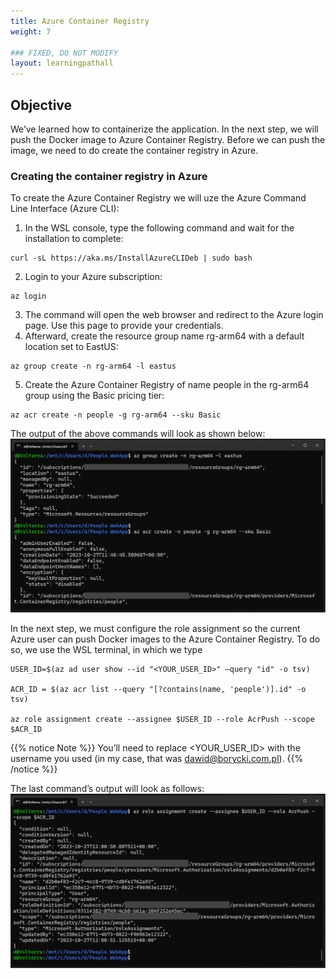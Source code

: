 ```yaml
---
title: Azure Container Registry
weight: 7

### FIXED, DO NOT MODIFY
layout: learningpathall
---
```


## Objective
We’ve learned how to containerize the application. In the next step, we will push the Docker image to Azure Container Registry. Before we can push the image, we need to do create the container registry in Azure.

### Creating the container registry in Azure
To create the Azure Container Registry we will uze the Azure Command Line Interface (Azure CLI):
1. In the WSL console, type the following command and wait for the installation to complete:

```console
curl -sL https://aka.ms/InstallAzureCLIDeb | sudo bash
```

2.	Login to your Azure subscription:
```console
az login
```
3.	The command will open the web browser and redirect to the Azure login page. Use this page to provide your credentials.
4.	Afterward, create the resource group name rg-arm64 with a default location set to EastUS:
```console
az group create -n rg-arm64 -l eastus
```
5.	Create the Azure Container Registry of name people in the rg-arm64 group using the Basic pricing tier:
```console
az acr create -n people -g rg-arm64 --sku Basic
```

The output of the above commands will look as shown below:
![command prompt#left](figures/08.png)

In the next step, we must configure the role assignment so the current Azure user can push Docker images to the Azure Container Registry. To do so, we use the WSL terminal, in which we type
```console
USER_ID=$(az ad user show --id "<YOUR_USER_ID>" –query "id" -o tsv)

ACR_ID = $(az acr list --query "[?contains(name, 'people')].id" -o tsv)

az role assignment create --assignee $USER_ID --role AcrPush --scope $ACR_ID
```

{{% notice Note %}} You’ll need to replace <YOUR_USER_ID> with the username you used (in my case, that was dawid@borycki.com.pl).  {{% /notice %}}

The last command’s output will look as follows:
![command prompt#left](figures/09.png)